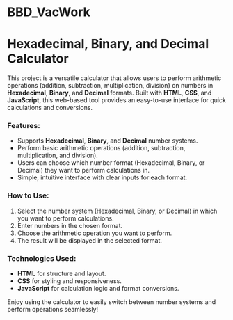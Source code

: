 # BBD_VacWork
# Hexadecimal, Binary, and Decimal Calculator

This project is a versatile calculator that allows users to perform arithmetic operations (addition, subtraction, multiplication, division) on numbers in **Hexadecimal**, **Binary**, and **Decimal** formats. Built with **HTML**, **CSS**, and **JavaScript**, this web-based tool provides an easy-to-use interface for quick calculations and conversions.

### Features:
- Supports **Hexadecimal**, **Binary**, and **Decimal** number systems.
- Perform basic arithmetic operations (addition, subtraction, multiplication, and division).
- Users can choose which number format (Hexadecimal, Binary, or Decimal) they want to perform calculations in.
- Simple, intuitive interface with clear inputs for each format.

### How to Use:
1. Select the number system (Hexadecimal, Binary, or Decimal) in which you want to perform calculations.
2. Enter numbers in the chosen format.
3. Choose the arithmetic operation you want to perform.
4. The result will be displayed in the selected format.

### Technologies Used:
- **HTML** for structure and layout.
- **CSS** for styling and responsiveness.
- **JavaScript** for calculation logic and format conversions.

Enjoy using the calculator to easily switch between number systems and perform operations seamlessly!
